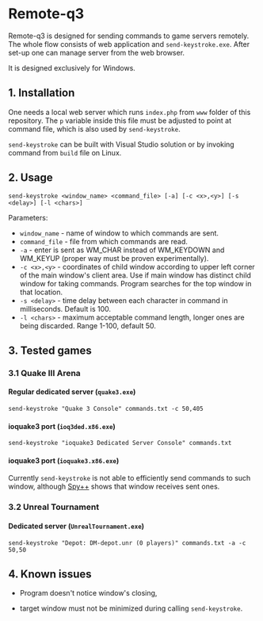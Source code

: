 # Remote-q3

Remote-q3 is designed for sending commands to game servers remotely. The whole flow consists of web application and `send-keystroke.exe`. After set-up one can manage server from the web browser.

It is designed exclusively for Windows.

## 1. Installation

One needs a local web server which runs `index.php` from `www` folder of this repository. The `p` variable inside this file must be adjusted to point at command file, which is also used by `send-keystroke`.

`send-keystroke` can be built with Visual Studio solution or by invoking command from `build` file on Linux.

## 2. Usage

`send-keystroke <window_name> <command_file> [-a] [-c <x>,<y>] [-s <delay>] [-l <chars>]`

Parameters:

* `window_name` - name of window to which commands are sent.
* `command_file` - file from which commands are read.
* `-a` - enter is sent as WM_CHAR instead of WM_KEYDOWN and WM_KEYUP (proper way must be proven experimentally).
* `-c <x>,<y>` - coordinates of child window according to upper left corner of the main window's client area. Use if main window has distinct child window for taking commands. Program searches for the top window in that location.
* `-s <delay>` - time delay between each character in command in milliseconds. Default is 100.
* `-l <chars>` - maximum acceptable command length, longer ones are being discarded. Range 1-100, default 50.

## 3. Tested games

### 3.1 Quake III Arena

#### Regular dedicated server (`quake3.exe`)

`send-keystroke "Quake 3 Console" commands.txt -c 50,405`

#### ioquake3 port (`ioq3ded.x86.exe`)

`send-keystroke "ioquake3 Dedicated Server Console" commands.txt`

#### ioquake3 port (`ioquake3.x86.exe`)

Currently `send-keystroke` is not able to efficiently send commands to such window, although [Spy++](https://docs.microsoft.com/en-gb/visualstudio/debugger/introducing-spy-increment?view=vs-2019) shows that window receives sent ones.

### 3.2 Unreal Tournament

#### Dedicated server (`UnrealTournament.exe`)

`send-keystroke "Depot: DM-depot.unr (0 players)" commands.txt -a -c 50,50`

## 4. Known issues

* Program doesn't notice window's closing,

* target window must not be minimized during calling `send-keystroke`.
